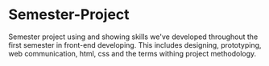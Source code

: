 # Semester-Project
Semester project using and showing skills we've developed throughout the first semester in front-end developing. This includes designing, prototyping, web communication, html, css and the terms withing project methodology.

